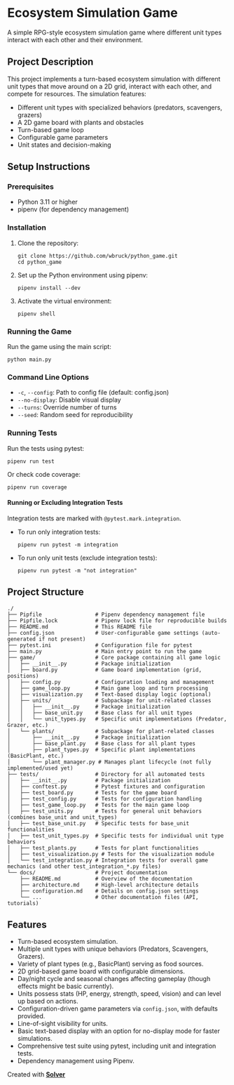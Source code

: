 # Ecosystem Simulation Game

A simple RPG-style ecosystem simulation game where different unit types interact with each other and their environment.

## Project Description

This project implements a turn-based ecosystem simulation with different unit types that move around on a 2D grid, interact with each other, and compete for resources. The simulation features:

- Different unit types with specialized behaviors (predators, scavengers, grazers)
- A 2D game board with plants and obstacles
- Turn-based game loop
- Configurable game parameters
- Unit states and decision-making

## Setup Instructions

### Prerequisites

- Python 3.11 or higher
- pipenv (for dependency management)

### Installation

1. Clone the repository:
   ```
   git clone https://github.com/wbruck/python_game.git
   cd python_game
   ```

2. Set up the Python environment using pipenv:
   ```
   pipenv install --dev
   ```

3. Activate the virtual environment:
   ```
   pipenv shell
   ```

### Running the Game

Run the game using the main script:
```
python main.py
```

### Command Line Options

- `-c`, `--config`: Path to config file (default: config.json)
- `--no-display`: Disable visual display
- `--turns`: Override number of turns
- `--seed`: Random seed for reproducibility

### Running Tests

Run the tests using pytest:
```
pipenv run test
```

Or check code coverage:
```
pipenv run coverage
```

#### Running or Excluding Integration Tests

Integration tests are marked with `@pytest.mark.integration`.

- To run only integration tests:
  ```
  pipenv run pytest -m integration
  ```
- To run only unit tests (exclude integration tests):
  ```
  pipenv run pytest -m "not integration"
  ```

## Project Structure

```
./
├── Pipfile                 # Pipenv dependency management file
├── Pipfile.lock            # Pipenv lock file for reproducible builds
├── README.md               # This README file
├── config.json             # User-configurable game settings (auto-generated if not present)
├── pytest.ini              # Configuration file for pytest
├── main.py                 # Main entry point to run the game
├── game/                   # Core package containing all game logic
│   ├── __init__.py         # Package initialization
│   ├── board.py            # Game board implementation (grid, positions)
│   ├── config.py           # Configuration loading and management
│   ├── game_loop.py        # Main game loop and turn processing
│   ├── visualization.py    # Text-based display logic (optional)
│   ├── units/              # Subpackage for unit-related classes
│   │   ├── __init__.py     # Package initialization
│   │   ├── base_unit.py    # Base class for all unit types
│   │   └── unit_types.py   # Specific unit implementations (Predator, Grazer, etc.)
│   └── plants/             # Subpackage for plant-related classes
│       ├── __init__.py     # Package initialization
│       ├── base_plant.py   # Base class for all plant types
│       ├── plant_types.py  # Specific plant implementations (BasicPlant, etc.)
│       └── plant_manager.py # Manages plant lifecycle (not fully implemented/used yet)
├── tests/                  # Directory for all automated tests
│   ├── __init__.py         # Package initialization
│   ├── conftest.py         # Pytest fixtures and configuration
│   ├── test_board.py       # Tests for the game board
│   ├── test_config.py      # Tests for configuration handling
│   ├── test_game_loop.py   # Tests for the main game loop
│   ├── test_units.py       # Tests for general unit behaviors (combines base_unit and unit_types)
│   ├── test_base_unit.py   # Specific tests for base_unit functionalities
│   ├── test_unit_types.py  # Specific tests for individual unit type behaviors
│   ├── test_plants.py      # Tests for plant functionalities
│   ├── test_visualization.py # Tests for the visualization module
│   └── test_integration.py # Integration tests for overall game mechanics (and other test_integration_*.py files)
└── docs/                   # Project documentation
    ├── README.md           # Overview of the documentation
    ├── architecture.md     # High-level architecture details
    ├── configuration.md    # Details on config.json settings
    └── ...                 # Other documentation files (API, tutorials)
```

## Features

*   Turn-based ecosystem simulation.
*   Multiple unit types with unique behaviors (Predators, Scavengers, Grazers).
*   Variety of plant types (e.g., BasicPlant) serving as food sources.
*   2D grid-based game board with configurable dimensions.
*   Day/night cycle and seasonal changes affecting gameplay (though effects might be basic currently).
*   Units possess stats (HP, energy, strength, speed, vision) and can level up based on actions.
*   Configuration-driven game parameters via `config.json`, with defaults provided.
*   Line-of-sight visibility for units.
*   Basic text-based display with an option for no-display mode for faster simulations.
*   Comprehensive test suite using pytest, including unit and integration tests.
*   Dependency management using Pipenv.

Created with [**Solver**](https://solverai.com)
